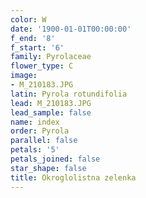 ```yaml
---
color: W
date: '1900-01-01T00:00:00'
f_end: '8'
f_start: '6'
family: Pyrolaceae
flower_type: C
image:
- M_210183.JPG
latin: Pyrola rotundifolia
lead: M_210183.JPG
lead_sample: false
name: index
order: Pyrola
parallel: false
petals: '5'
petals_joined: false
star_shape: false
title: Okroglolistna zelenka
---
```


